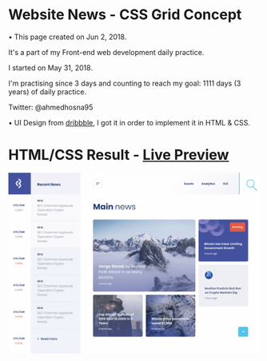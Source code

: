 # Website News - CSS Grid Concept

• This page created on Jun 2, 2018.

It's a part of my Front-end web development daily practice.

I started on May 31, 2018.

I'm practising since 3 days and counting to reach my goal: 1111 days (3 years) of daily practice.

Twitter: @ahmedhosna95

• UI Design from [dribbble](https://dribbble.com/shots/4649807-Design-concept-for-the-news-website), I got it in order to implement it in HTML & CSS.

# HTML/CSS Result - [Live Preview](#)

![](assets/img/BvsutX6.gif)